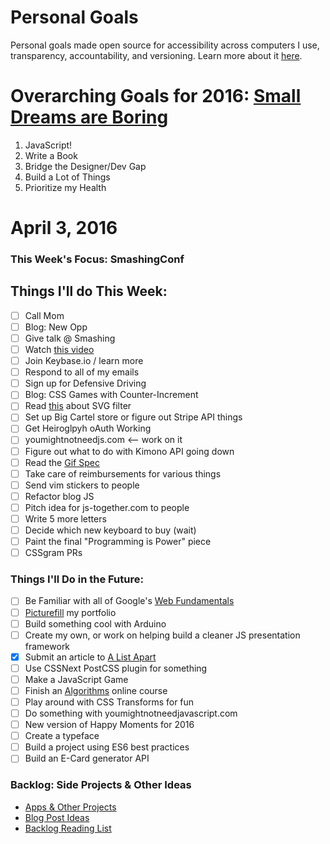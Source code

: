 Personal Goals
==============

Personal goals made open source for accessibility across computers I use, transparency, accountability, and versioning. Learn more about it [here](http://una.im/personal-goals-guide).

# Overarching Goals for 2016: [Small Dreams are Boring](http://una.im/2015-review/)
1. JavaScript!
2. Write a Book
3. Bridge the Designer/Dev Gap
4. Build a Lot of Things
5. Prioritize my Health

# April 3, 2016

### This Week's Focus: SmashingConf

## Things I'll do This Week:

- [ ] Call Mom
- [ ] Blog: New Opp
- [ ] Give talk @ Smashing
- [ ] Watch [this video](https://www.youtube.com/watch?v=ncYblTCZPVM)
- [ ] Join Keybase.io / learn more
- [ ] Respond to all of my emails
- [ ] Sign up for Defensive Driving
- [ ] Blog: CSS Games with Counter-Increment
- [ ] Read [this](http://commons.oreilly.com/wiki/index.php/SVG_Essentials/Filters#The_feComponentTransfer_Filter) about SVG filter
- [ ] Set up Big Cartel store or figure out Stripe API things
- [ ] Get Heiroglpyh oAuth Working
- [ ] youmightnotneedjs.com <-- work on it
- [ ] Figure out what to do with Kimono API going down
- [ ] Read the [Gif Spec](https://www.w3.org/Graphics/GIF/spec-gif89a.txt)
- [ ] Take care of reimbursements for various things
- [ ] Send vim stickers to people
- [ ] Refactor blog JS
- [ ] Pitch idea for js-together.com to people
- [ ] Write 5 more letters
- [ ] Decide which new keyboard to buy (wait)
- [ ] Paint the final "Programming is Power" piece
- [ ] CSSgram PRs

### Things I'll Do in the Future:
- [ ] Be Familiar with all of Google's [Web Fundamentals](https://developers.google.com/web/fundamentals/)
- [ ] [Picturefill](http://scottjehl.github.io/picturefill/) my portfolio
- [ ] Build something cool with Arduino
- [ ] Create my own, or work on helping build a cleaner JS presentation framework
- [x] Submit an article to [A List Apart](http://alistapart.com/about/contribute)
- [ ] Use CSSNext PostCSS plugin for something
- [ ] Make a JavaScript Game
- [ ] Finish an [Algorithms]((http://livestream.com/accounts/4894689/events/4497664)) online course
- [ ] Play around with CSS Transforms for fun
- [ ] Do something with youmightnotneedjavascript.com
- [ ] New version of Happy Moments for 2016
- [ ] Create a typeface
- [ ] Build a project using ES6 best practices
- [ ] Build an E-Card generator API

### Backlog: Side Projects & Other Ideas
- [Apps & Other Projects](https://github.com/una/personal-goals/blob/master/ideas-and-misc/app-ideas.md)
- [Blog Post Ideas](https://github.com/una/personal-goals/blob/master/ideas-and-misc/blog-ideas.md)
- [Backlog Reading List](https://github.com/una/personal-goals/tree/master/content-list)

